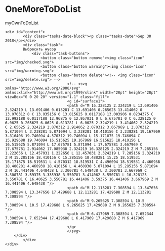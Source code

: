 # OneMoreToDoList
myOwnToDoList



	<div id="content">
			<div class="tasks-date-block"><p class="tasks-date">Sep 30 2018</p></div>
			<div class="task">
			Выбросить мусор
				<div class="task-buttons">
					<button class="button remove"><img class="icon" src="img/checked.svg">
					<button class="button warning"><img class="icon" src="img/warning.svg">
					<button class="button delete"><!-- <img class="icon" src="img/delete.svg"> -->
								<!-- <svg xmlns="http://www.w3.org/2000/svg" xmlns:xlink="http://www.w3.org/1999/xlink" width="20pt" height="20pt" viewBox="0 0 20 20" version="1.1" class="fill">
								<g id="surface1">
								<path d="M 16.328125 2.324219 L 13.691406 2.324219 L 13.691406 0.613281 C 13.691406 0.265625 13.414062 0 13.070312 0 C 13.035156 0 13.015625 0.0117188 13.003906 0.0234375 C 12.992188 0.0117188 12.96875 0 12.957031 0 L 6.675781 0 C 6.328125 0 6.0625 0.265625 6.0625 0.613281 L 6.0625 2.324219 L 3.414062 2.324219 C 2.65625 2.324219 2.070312 2.914062 2.070312 3.667969 L 2.070312 5.871094 L 3.238281 5.871094 L 3.238281 18.410156 C 3.238281 19.167969 3.816406 19.746094 4.570312 19.746094 L 15.171875 19.746094 C 15.929688 19.746094 16.515625 19.167969 16.515625 18.410156 L 16.515625 5.871094 L 17.675781 5.871094 L 17.675781 3.667969 C 17.675781 2.914062 17.085938 2.324219 16.328125 2.324219 Z M 7.285156 1.222656 L 12.457031 1.222656 L 12.457031 2.324219 L 7.285156 2.324219 Z M 15.285156 18.410156 C 15.285156 18.488281 15.25 18.519531 15.171875 18.519531 L 4.570312 18.519531 C 4.496094 18.519531 4.460938 18.488281 4.460938 18.410156 L 4.460938 5.871094 L 15.285156 5.871094 Z M 16.441406 4.648438 L 3.300781 4.648438 L 3.300781 3.667969 C 3.300781 3.59375 3.335938 3.550781 3.414062 3.550781 L 16.328125 3.550781 C 16.40625 3.550781 16.441406 3.59375 16.441406 3.667969 Z M 16.441406 4.648438 "/>
								<path d="M 12.113281 7.308594 L 13.347656 7.308594 L 13.347656 17.429688 L 12.113281 17.429688 Z M 12.113281 7.308594 "/>
								<path d="M 9.265625 7.308594 L 10.5 7.308594 L 10.5 17.429688 L 9.265625 17.429688 Z M 9.265625 7.308594 "/>
								<path d="M 6.417969 7.308594 L 7.652344 7.308594 L 7.652344 17.429688 L 6.417969 17.429688 Z M 6.417969 7.308594 "/>
								</g>
								</svg>
		</div>
			</div>
	</div>